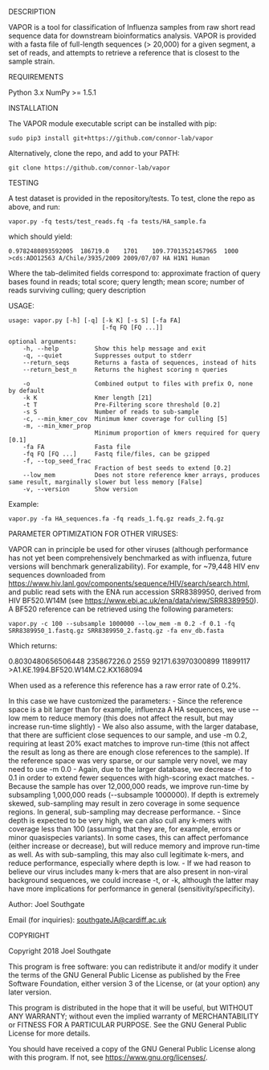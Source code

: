 DESCRIPTION

VAPOR is a tool for classification of Influenza samples from raw short read sequence data for downstream bioinformatics analysis. VAPOR is provided with a fasta file of full-length sequences (> 20,000) for a given segment, a set of reads, and attempts to retrieve a reference that is closest to the sample strain.

REQUIREMENTS

Python 3.x
NumPy >= 1.5.1

INSTALLATION

The VAPOR module executable script can be installed with pip:

    sudo pip3 install git+https://github.com/connor-lab/vapor

Alternatively, clone the repo, and add to your PATH:

    git clone https://github.com/connor-lab/vapor

TESTING

A test dataset is provided in the repository/tests. To test, clone the repo as above, and run:

    vapor.py -fq tests/test_reads.fq -fa tests/HA_sample.fa

which should yield:

    0.9782480893592005  186719.0    1701    109.77013521457965  1000    >cds:ADO12563 A/Chile/3935/2009 2009/07/07 HA H1N1 Human

Where the tab-delimited fields correspond to: approximate fraction of query bases found in reads; total score; query length; mean score; number of reads surviving culling; query description

USAGE:

    usage: vapor.py [-h] [-q] [-k K] [-s S] [-fa FA]
                              [-fq FQ [FQ ...]]

    optional arguments:
        -h, --help          Show this help message and exit
        -q, --quiet         Suppresses output to stderr
        --return_seqs       Returns a fasta of sequences, instead of hits       
        --return_best_n     Returns the highest scoring n queries

        -o                  Combined output to files with prefix O, none by default
        -k K                Kmer length [21]
        -t T                Pre-Filtering score threshold [0.2]
        -s S                Number of reads to sub-sample
        -c, --min_kmer_cov  Minimum kmer coverage for culling [5]
        -m, --min_kmer_prop
                            Minimum proportion of kmers required for query [0.1]
        -fa FA              Fasta file
        -fq FQ [FQ ...]     Fastq file/files, can be gzipped
        -f, --top_seed_frac
                            Fraction of best seeds to extend [0.2]
        --low_mem           Does not store reference kmer arrays, produces same result, marginally slower but less memory [False]
        -v, --version       Show version

Example:

    vapor.py -fa HA_sequences.fa -fq reads_1.fq.gz reads_2.fq.gz

PARAMETER OPTIMIZATION FOR OTHER VIRUSES:

VAPOR can in principle be used for other viruses (although performance has not yet been comprehensively benchmarked as with influenza, future versions will benchmark generalizability). For example, for ~79,448 HIV env sequences downloaded from https://www.hiv.lanl.gov/components/sequence/HIV/search/search.html, and public read sets with the ENA run accession SRR8389950, derived from HIV BF520.W14M (see https://www.ebi.ac.uk/ena/data/view/SRR8389950). A BF520 reference can be retrieved using the following parameters:

    vapor.py -c 100 --subsample 1000000 --low_mem -m 0.2 -f 0.1 -fq SRR8389950_1.fastq.gz SRR8389950_2.fastq.gz -fa env_db.fasta

Which returns:

0.8030480656506448  235867226.0 2559    92171.63970300899   11899117    >A1.KE.1994.BF520.W14M.C2.KX168094

When used as a reference this reference has a raw error rate of 0.2%.

In this case we have customized the parameters:
    - Since the reference space is a bit larger than for example, influenza A HA sequences, we use --low mem to reduce memory (this does not affect the result, but may increase run-time slightly)
    - We also also assume, with the larger database, that there are sufficient close sequences to our sample, and use -m 0.2, requiring at least 20% exact matches to improve run-time (this not affect the result as long as there are enough close references to the sample). If the reference space was very sparse, or our sample very novel, we may need to use -m 0.0
    - Again, due to the larger database, we decrease -f to 0.1 in order to extend fewer sequences with high-scoring exact matches.
    - Because the sample has over 12,000,000 reads, we improve run-time by subsampling 1,000,000 reads (--subsample 1000000). If depth is extremely skewed, sub-sampling may result in zero coverage in some sequence regions. In general, sub-sampling may decrease performance.
    - Since depth is expected to be very high, we can also cull any k-mers with coverage less than 100 (assuming that they are, for example, errors or minor quasispecies variants). In some cases, this can affect perfomance (either increase or decrease), but will reduce memory and improve run-time as well. As with sub-sampling, this may also cull legitimate k-mers, and reduce performance, especially where depth is low.
    - If we had reason to believe our virus includes many k-mers that are also present in non-viral background sequences, we could increase -t, or -k, although the latter may have more implications for performance in general (sensitivity/specificity).

Author: Joel Southgate

Email (for inquiries): southgateJA@cardiff.ac.uk

COPYRIGHT

Copyright 2018 Joel Southgate

This program is free software: you can redistribute it and/or modify
it under the terms of the GNU General Public License as published by
the Free Software Foundation, either version 3 of the License, or
(at your option) any later version.

This program is distributed in the hope that it will be useful,
but WITHOUT ANY WARRANTY; without even the implied warranty of
MERCHANTABILITY or FITNESS FOR A PARTICULAR PURPOSE.  See the
GNU General Public License for more details.

You should have received a copy of the GNU General Public License
along with this program.  If not, see <https://www.gnu.org/licenses/>.


